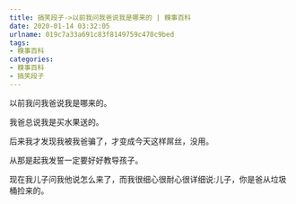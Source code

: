 ```yaml
---
title: 搞笑段子->以前我问我爸说我是哪来的 | 糗事百科
date: 2020-01-14 03:32:05
urlname: 019c7a33a691c83f8149759c470c9bed
tags: 
- 糗事百科
categories:
- 糗事百科
- 搞笑段子
---
```

以前我问我爸说我是哪来的。

我爸总说我是买水果送的。

后来我才发现我被我爸骗了，才变成今天这样屌丝，没用。

从那是起我发誓一定要好好教导孩子。

现在我儿子问我他说怎么来了，而我很细心很耐心很详细说:儿子，你是爸从垃圾桶捡来的。


